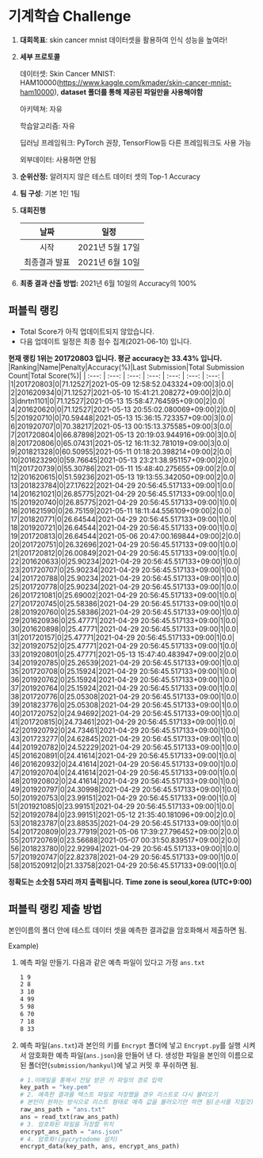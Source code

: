 # **기계학습 Challenge**
1. **대회목표**: skin cancer mnist 데이터셋을 활용하여 인식 성능을 높여라!

2. **세부 프로토콜**

   데이터셋: Skin Cancer MNIST: HAM10000(https://www.kaggle.com/kmader/skin-cancer-mnist-ham10000), 
           **dataset 폴더를 통해 제공된 파일만을 사용해야함**

   아키텍쳐: 자유

   학습알고리즘: 자유

   딥러닝 프레임워크: PyTorch 권장, TensorFlow등 다른 프레임워크도 사용 가능

   외부데이터: 사용하면 안됨

3. **순위산정:** 알려지지 않은 테스트 데이터 셋의 Top-1 Accuracy

4. **팀 구성**: 기본 1인 1팀


5. **대회진행**

   |     날짜      |      일정       |
   | :-----------: | :-------------: |
   |     시작      | 2021년 5월 17일 |
   | 최종결과 발표 | 2021년 6월 10일  |

7. **최종 결과 산출 방법:** 2021년 6월 10일의 Accuracy의 100%


## 퍼블릭 랭킹

  
- Total Score가 아직 업데이트되지 않았습니다. 
 - 다음 업데이트 일정은 최종 점수 집계(2021-06-10) 입니다.
  
**현재 랭킹 1위는 201720803 입니다. 평균 accuracy는 33.43% 입니다.**
|Ranking|Name|Penalty|Accuracy(%)|Last Submission|Total Submission Count|Total Score(%)|
| :---: | :---: | :---: | :---: | :---: | :---: | :---: |
|1|201720803|0|71.12527|2021-05-09 12:58:52.043324+09:00|3|0.0|
|2|201620934|0|71.12527|2021-05-10 15:41:21.208272+09:00|2|0.0|
|3|dnrtn1101|0|71.12527|2021-05-13 15:58:47.764595+09:00|2|0.0|
|4|201620620|0|71.12527|2021-05-13 20:55:02.080069+09:00|2|0.0|
|5|201920710|0|70.59448|2021-05-13 15:36:15.723357+09:00|3|0.0|
|6|201920707|0|70.38217|2021-05-13 00:15:13.375585+09:00|3|0.0|
|7|201720804|0|66.87898|2021-05-13 20:19:03.944916+09:00|3|0.0|
|8|201720806|0|65.07431|2021-05-12 16:11:32.781019+09:00|3|0.0|
|9|201821328|0|60.50955|2021-05-11 01:18:20.398214+09:00|2|0.0|
|10|201623290|0|59.76645|2021-05-13 23:21:38.951157+09:00|2|0.0|
|11|201720739|0|55.30786|2021-05-11 15:48:40.275655+09:00|2|0.0|
|12|201620615|0|51.59236|2021-05-13 19:13:55.342050+09:00|2|0.0|
|13|201823784|0|27.17622|2021-04-29 20:56:45.517133+09:00|1|0.0|
|14|201621021|0|26.85775|2021-04-29 20:56:45.517133+09:00|1|0.0|
|15|201920740|0|26.85775|2021-04-29 20:56:45.517133+09:00|1|0.0|
|16|201621590|0|26.75159|2021-05-11 18:11:44.556109+09:00|2|0.0|
|17|201820771|0|26.64544|2021-04-29 20:56:45.517133+09:00|1|0.0|
|18|201920721|0|26.64544|2021-04-29 20:56:45.517133+09:00|1|0.0|
|19|201720813|0|26.64544|2021-05-06 20:47:00.169844+09:00|2|0.0|
|20|201720751|0|26.32696|2021-04-29 20:56:45.517133+09:00|1|0.0|
|21|201720812|0|26.00849|2021-04-29 20:56:45.517133+09:00|1|0.0|
|22|201620633|0|25.90234|2021-04-29 20:56:45.517133+09:00|1|0.0|
|23|201720707|0|25.90234|2021-04-29 20:56:45.517133+09:00|1|0.0|
|24|201720788|0|25.90234|2021-04-29 20:56:45.517133+09:00|1|0.0|
|25|201720778|0|25.90234|2021-04-29 20:56:45.517133+09:00|1|0.0|
|26|201721081|0|25.69002|2021-04-29 20:56:45.517133+09:00|1|0.0|
|27|201720745|0|25.58386|2021-04-29 20:56:45.517133+09:00|1|0.0|
|28|201920760|0|25.58386|2021-04-29 20:56:45.517133+09:00|1|0.0|
|29|201620936|0|25.47771|2021-04-29 20:56:45.517133+09:00|1|0.0|
|30|201620898|0|25.47771|2021-04-29 20:56:45.517133+09:00|1|0.0|
|31|201720157|0|25.47771|2021-04-29 20:56:45.517133+09:00|1|0.0|
|32|201920752|0|25.47771|2021-04-29 20:56:45.517133+09:00|1|0.0|
|33|201920801|0|25.47771|2021-05-13 15:47:40.483947+09:00|2|0.0|
|34|201920785|0|25.26539|2021-04-29 20:56:45.517133+09:00|1|0.0|
|35|201720708|0|25.15924|2021-04-29 20:56:45.517133+09:00|1|0.0|
|36|201920762|0|25.15924|2021-04-29 20:56:45.517133+09:00|1|0.0|
|37|201920764|0|25.15924|2021-04-29 20:56:45.517133+09:00|1|0.0|
|38|201720776|0|25.05308|2021-04-29 20:56:45.517133+09:00|1|0.0|
|39|201823776|0|25.05308|2021-04-29 20:56:45.517133+09:00|1|0.0|
|40|201720752|0|24.94692|2021-04-29 20:56:45.517133+09:00|1|0.0|
|41|201720815|0|24.73461|2021-04-29 20:56:45.517133+09:00|1|0.0|
|42|201920792|0|24.73461|2021-04-29 20:56:45.517133+09:00|1|0.0|
|43|201723277|0|24.62845|2021-04-29 20:56:45.517133+09:00|1|0.0|
|44|201920782|0|24.52229|2021-04-29 20:56:45.517133+09:00|1|0.0|
|45|201620891|0|24.41614|2021-04-29 20:56:45.517133+09:00|1|0.0|
|46|201620932|0|24.41614|2021-04-29 20:56:45.517133+09:00|1|0.0|
|47|201920704|0|24.41614|2021-04-29 20:56:45.517133+09:00|1|0.0|
|48|201920802|0|24.41614|2021-04-29 20:56:45.517133+09:00|1|0.0|
|49|201920797|0|24.30998|2021-04-29 20:56:45.517133+09:00|1|0.0|
|50|201920753|0|23.99151|2021-04-29 20:56:45.517133+09:00|1|0.0|
|51|201921085|0|23.99151|2021-04-29 20:56:45.517133+09:00|1|0.0|
|52|201920784|0|23.99151|2021-05-12 21:35:40.181096+09:00|2|0.0|
|53|201823787|0|23.88535|2021-04-29 20:56:45.517133+09:00|1|0.0|
|54|201720809|0|23.77919|2021-05-06 17:39:27.796452+09:00|2|0.0|
|55|201720769|0|23.56688|2021-05-07 00:31:50.839517+09:00|2|0.0|
|56|201823780|0|22.92994|2021-04-29 20:56:45.517133+09:00|1|0.0|
|57|201920747|0|22.82378|2021-04-29 20:56:45.517133+09:00|1|0.0|
|58|201520912|0|21.33758|2021-04-29 20:56:45.517133+09:00|1|0.0|


**정확도는 소숫점 5자리 까지 출력됩니다.**
**Time zone is seoul,korea (UTC+9:00)**
## 퍼블릭 랭킹 제출 방법

본인이름의 폴더 안에 테스트 데이터 셋을 예측한 결과값을 암호화해서 제출하면 됨.

Example) 

1. 예측 파일 만들기. 다음과 같은 예측 파일이 있다고 가정 `ans.txt`

   ```tex
   1 9
   2 8
   3 10
   4 99
   5 98
   6 70
   7 18
   8 33
   ```

2. 예측 파일(`ans.txt`)과 본인의 키를 `Encrypt` 폴더에 넣고 `Encrypt.py`를 실행 시켜서 암호화한 예측 파일(`ans.json`)을 만들어 낸 다. 생성한 파일을 본인의 이름으로 된 폴더안(`submission/hankyul`)에 넣고 커밋 후 푸쉬하면 됨.

   ```python
   # 1.이메일을 통해서 전달 받은 키 파일의 경로 입력
   key_path = "key.pem"
   # 2. 예측한 결과를 텍스트 파일로 저장했을 경우 리스트로 다시 불러오기
   # 본인이 원하는 방식으로 리스트 형태로 예측 값을 불러오기만 하면 됨(순서를 지킬것)
   raw_ans_path = "ans.txt"
   ans = read_txt(raw_ans_path)
   # 3. 암호화된 파일을 저장할 위치
   encrypt_ans_path = "ans.json"
   # 4. 암호화!(pycrytodome 설치)
   encrypt_data(key_path, ans, encrypt_ans_path)
   ```




